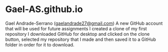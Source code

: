 # Gael-AS.github.io
Gael Andrade-Serrano (gaelandrade27@gmail.com)
A new GitHub account that will be used for future assignments
I created a clone of my first repository 
I downloaded GitHub for desktop and clicked on the clone button, selected my repository that I made and then saved it to a GitHub folder in order for it to download.
